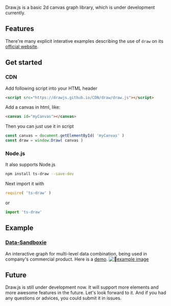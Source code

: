 Draw.js is a basic 2d canvas graph library, which is under development currently.


## Features
There're many explicit interative examples describing the use of `draw` on its [official website](https://drawjs.github.io).


## Get started
### CDN
Add following script into your HTML header 
```html
<script src="https://drawjs.github.io/CDN/draw/draw.js"></script>
```
Add a canvas in html, like:
```html
<canvas id="myCanvas"></canvas>
```
Then you can just use it in script
```js
const canvas = document.getElementById( 'myCanvas' )
const draw = window.Draw( canvas )
```

### Node.js
It also supports Node.js
```bash
npm install ts-draw --save-dev
```
Next import it with
```js
require( 'ts-draw' )
```
or
```js
import 'ts-draw'
```


## Example
### [Data-Sandboxie](https://github.com/drawjs/data-sandboxie)
An interactive graph for multi-level data combination, being used in company's commercial product. Here is a [demo](https://drawjs.github.io/CDN/data-sandboxie/example/index.html).
[![example image](https://drawjs.github.io/CDN/data-sandboxie/example.png)](https://drawjs.github.io/CDN/data-sandboxie/example/index.html)



## Future
Draw.js is still under development now. It will support more elements and more awesome features in the future. Let's look forward to it. And if you had any questions or advices, you could submit it in issues.
